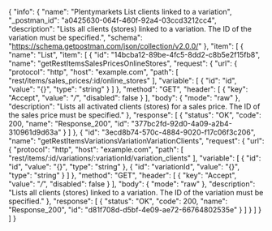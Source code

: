 {
  "info": {
    "name": "Plentymarkets List clients linked to a variation",
    "_postman_id": "a0425630-064f-460f-92a4-03ccd3212cc4",
    "description": "Lists all clients (stores) linked to a variation. The ID of the variation must be specified.",
    "schema": "https://schema.getpostman.com/json/collection/v2.0.0/"
  },
  "item": [
    {
      "name": "List",
      "item": [
        {
          "id": "14bcba12-89be-4fc5-8dd2-c8b5e2f15fb8",
          "name": "getRestItemsSalesPricesOnlineStores",
          "request": {
            "url": {
              "protocol": "http",
              "host": "example.com",
              "path": [
                "rest/items/sales_prices/:id/online_stores"
              ],
              "variable": [
                {
                  "id": "id",
                  "value": "{}",
                  "type": "string"
                }
              ]
            },
            "method": "GET",
            "header": [
              {
                "key": "Accept",
                "value": "*/*",
                "disabled": false
              }
            ],
            "body": {
              "mode": "raw"
            },
            "description": "Lists all activated clients (stores) for a sales price. The ID of the sales price must be specified."
          },
          "response": [
            {
              "status": "OK",
              "code": 200,
              "name": "Response_200",
              "id": "377bc2fd-92d0-4a09-a2b4-310961d9d63a"
            }
          ]
        },
        {
          "id": "3ecd8b74-570c-4884-9020-f17c06f3c206",
          "name": "getRestItemsVariationsVariationVariationClients",
          "request": {
            "url": {
              "protocol": "http",
              "host": "example.com",
              "path": [
                "rest/items/:id/variations/:variationId/variation_clients"
              ],
              "variable": [
                {
                  "id": "id",
                  "value": "{}",
                  "type": "string"
                },
                {
                  "id": "variationId",
                  "value": "{}",
                  "type": "string"
                }
              ]
            },
            "method": "GET",
            "header": [
              {
                "key": "Accept",
                "value": "*/*",
                "disabled": false
              }
            ],
            "body": {
              "mode": "raw"
            },
            "description": "Lists all clients (stores) linked to a variation. The ID of the variation must be specified."
          },
          "response": [
            {
              "status": "OK",
              "code": 200,
              "name": "Response_200",
              "id": "d81f708d-d5bf-4e09-ae72-66764802535e"
            }
          ]
        }
      ]
    }
  ]
}